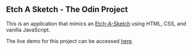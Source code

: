 ## Etch A Sketch - The Odin Project
This is an application that mimics an [Etch-A-Sketch](https://en.wikipedia.org/wiki/Etch_A_Sketch) using HTML, CSS, and vanilla JavaScript. 

The live demo for this project can be accessed [here](https://heykzhao.github.io/top_etch-a-sketch/). 